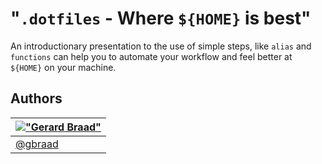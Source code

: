 "`.dotfiles` - Where `${HOME}` is best"
=======================================


An introductionary presentation to the use of simple steps, like `alias` and `functions`
can help you to automate your workflow and feel better at `${HOME}` on your machine.


Authors
-------

| [!["Gerard Braad"](http://gravatar.com/avatar/e466994eea3c2a1672564e45aca844d0.png?s=60)](http://gbraad.nl "Gerard Braad <me@gbraad.nl>") |
|---|
| [@gbraad](https://gbraad.nl/social)  |
